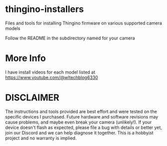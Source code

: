 # thingino-installers

Files and tools for installing Thingino firmware on various supported camera models

Follow the README in the subdirectory named for your camera

# More Info

I have install videos for each model listed at https://www.youtube.com/@wltechblog6330

# DISCLAIMER

The instructions and tools provided are best effort and were tested on the specific devices I purchased. Future hardware
and software revisions may cause problems, and maybe even break your camera (unlikely!). If your device doesn't flash as expected,
please file a bug with details or better yet, join our Discord and we can help diagnose it together. This is a hobbyist project
and no warranty is implied.
